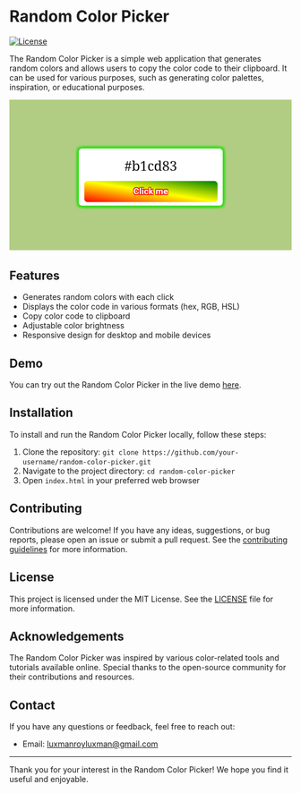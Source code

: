 # Random Color Picker

[![License](https://img.shields.io/badge/license-MIT-blue.svg)](https://opensource.org/licenses/MIT)

The Random Color Picker is a simple web application that generates random colors and allows users to copy the color code to their clipboard. It can be used for various purposes, such as generating color palettes, inspiration, or educational purposes.

![Random Color Picker Screenshot](Screenshot_20230619-101149~2.png)

## Features

- Generates random colors with each click
- Displays the color code in various formats (hex, RGB, HSL)
- Copy color code to clipboard
- Adjustable color brightness
- Responsive design for desktop and mobile devices

## Demo

You can try out the Random Color Picker in the live demo [here](https://your-demo-url.com).

## Installation

To install and run the Random Color Picker locally, follow these steps:

1. Clone the repository: `git clone https://github.com/your-username/random-color-picker.git`
2. Navigate to the project directory: `cd random-color-picker`
3. Open `index.html` in your preferred web browser

## Contributing

Contributions are welcome! If you have any ideas, suggestions, or bug reports, please open an issue or submit a pull request. See the [contributing guidelines](CONTRIBUTING.md) for more information.

## License

This project is licensed under the MIT License. See the [LICENSE](LICENSE) file for more information.

## Acknowledgements

The Random Color Picker was inspired by various color-related tools and tutorials available online. Special thanks to the open-source community for their contributions and resources.

## Contact

If you have any questions or feedback, feel free to reach out:

- Email: luxmanroyluxman@gmail.com
---

Thank you for your interest in the Random Color Picker! We hope you find it useful and enjoyable.
